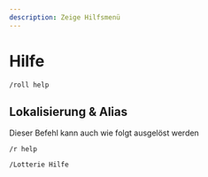 ```yaml
---
description: Zeige Hilfsmenü
---
```


# Hilfe

```
/roll help
```

## Lokalisierung & Alias

Dieser Befehl kann auch wie folgt ausgelöst werden

```
/r help

/Lotterie Hilfe
```
